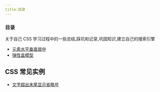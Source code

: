 ```yaml
---
title:目录
---
```


### 目录

关于自己 CSS 学习过程中的一些总结,踩坑和记录,巩固知识,建立自己的搜索引擎

- [元素水平垂直居中](./elem-center)
- [弹性盒模型](./flexible-box)

## CSS 常见实例

- [文字超出末尾显示省略号](./ellipsis)

<RightBar />

